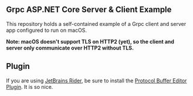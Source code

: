 ## Grpc ASP.NET Core Server & Client Example

This repository holds a self-contained example of a Grpc client and server app
configured to run on macOS.

**Note: macOS doesn't support TLS on HTTP2 (yet), so the client and server only communicate over HTTP2 without TLS.**

## Plugin

If you are using [JetBrains Rider](https://jetbrains.com/rider), be sure to install the [Protocol Buffer Editor Plugin](https://plugins.jetbrains.com/plugin/14004-protocol-buffer-editor). It is so nice.
